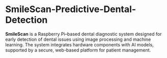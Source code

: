 # SmileScan-Predictive-Dental-Detection
**SmileScan** is a Raspberry Pi–based dental diagnostic system designed for early detection of dental issues using image processing and machine learning. The system integrates hardware components with AI models, supported by a secure, web-based platform for patient management.
